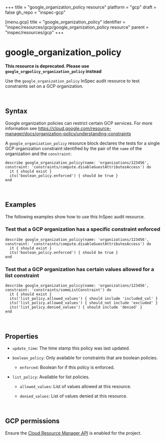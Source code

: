 +++
title = "google_organization_policy resource"
platform = "gcp"
draft = false
gh_repo = "inspec-gcp"

[menu.gcp]
title = "google_organization_policy"
identifier = "inspec/resources/gcp/google_organization_policy resource"
parent = "inspec/resources/gcp"
+++

# google\_organization\_policy

**This resource is deprecated. Please use `google_orgpolicy_organization_policy` instead**

Use the `google_organization_policy` InSpec audit resource to test constraints set on a GCP organization.

<br>

## Syntax

Google organization policies can restrict certain GCP services. For more information see https://cloud.google.com/resource-manager/docs/organization-policy/understanding-constraints

A `google_organization_policy` resource block declares the tests for a single GCP organization constraint identified by the pair of the `name` of the organization and the `constraint`:

    describe google_organization_policy(name: 'organizations/123456', constraint: 'constraints/compute.disableGuestAttributesAccess') do
      it { should exist }
      its('boolean_policy.enforced') { should be true }
    end

<br>

## Examples

The following examples show how to use this InSpec audit resource.

### Test that a GCP organization has a specific constraint enforced

    describe google_organization_policy(name: 'organizations/123456', constraint: 'constraints/compute.disableGuestAttributesAccess') do
      it { should exist }
      its('boolean_policy.enforced') { should be true }
    end

### Test that a GCP organization has certain values allowed for a list constraint

    describe google_organization_policy(name: 'organizations/123456', constraint: 'constraints/someListConstraint') do
      it { should exist }
      its('list_policy.allowed_values') { should include 'included_val' }
      its('list_policy.allowed_values') { should_not include 'excluded' }
      its('list_policy.denied_values') { should include 'denied' }
    end

<br>

## Properties

  * `update_time`: The time stamp this policy was last updated.

  * `boolean_policy`: Only available for constraints that are boolean policies.

    * `enforced`: Boolean for if this policy is enforced.

  * `list_policy`: Available for list policies.

    * `allowed_values`: List of values allowed at this resource.

    * `denied_values`: List of values denied at this resource.

<br>


## GCP permissions

Ensure the [Cloud Resource Manager API](https://console.cloud.google.com/apis/library/cloudresourcemanager.googleapis.com/) is enabled for the project.
